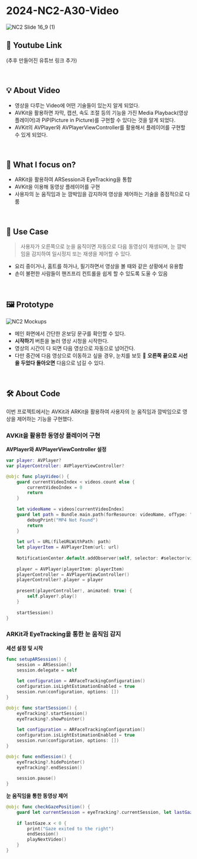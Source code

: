 # 2024-NC2-A30-Video
![NC2 Slide 16_9 (1)](https://github.com/DeveloperAcademy-POSTECH/2024-NC2-A30-Video/assets/71865277/0787f073-6a79-4014-9f36-a838d4e0a444)


## 🎥 Youtube Link
(추후 만들어진 유튜브 링크 추가)

 <br/>

## 💡 About Video

- 영상을 다루는 Video에 어떤 기술들이 있는지 알게 되었다.
- AVKit을 활용하면 자막, 캡션, 속도 조절 등의 기능을 가진 Media Playback(영상 플레이어)과 PiP(Picture in Picture)를 구현할 수 있다는 것을 알게 되었다.
- AVKit의 AVPlayer와 AVPlayerViewController를 활용해서 플레이어를 구현할 수 있게 되었다.

 <br/>

## 🎯 What I focus on?
- ARKit을 활용하여 ARSession과 EyeTracking을 통합
- AVKit을 이용해 동영상 플레이어를 구현
- 사용자의 눈 움직임과 눈 깜박임을 감지하여 영상을 제어하는 기술을 중점적으로 다룸

<br/>

## 💼 Use Case
> 사용자가 오른쪽으로 눈을 움직이면 자동으로 다음 동영상이 재생되며, 눈 깜박임을 감지하여 일시정지 또는 재생을 제어할 수 있다.
- 요리 중이거나, 홈트를 하거나, 필기하면서 영상을 볼 때와 같은 상황에서 유용함
- 손이 불편한 사람들이 핸즈프리 컨트롤을 쉽게 할 수 있도록 도울 수 있음


 <br/>

## 🖼️ Prototype
![NC2 Mockups](https://github.com/DeveloperAcademy-POSTECH/2024-NC2-A30-Video/assets/71865277/a6c117e4-c9ed-4b9f-acf1-c8b20432f512)
- 메인 화면에서 간단한 온보딩 문구를 확인할 수 있다.
- **시작하기** 버튼을 눌러 영상 시청을 시작한다.
- 영상의 시간이 다 되면 다음 영상으로 자동으로 넘어간다.
- 다만 중간에 다음 영상으로 이동하고 싶을 경우, 눈치를 보듯 👀 **오른쪽 끝으로 시선을 두었다 돌아오면** 다음으로 넘길 수 있다.

 <br/>

## 🛠️ About Code
이번 프로젝트에서는 AVKit과 ARKit을 활용하여 사용자의 눈 움직임과 깜박임으로 영상을 제어하는 기능을 구현했다.

### AVKit을 활용한 동영상 플레이어 구현

**AVPlayer와 AVPlayerViewController 설정**
   ```swift
   var player: AVPlayer?
   var playerController: AVPlayerViewController?
   
   @objc func playVideo() {
       guard currentVideoIndex < videos.count else {
           currentVideoIndex = 0
           return
       }
       
       let videoName = videos[currentVideoIndex]
       guard let path = Bundle.main.path(forResource: videoName, ofType: "mp4") else {
           debugPrint("MP4 Not Found")
           return
       }
       
       let url = URL(fileURLWithPath: path)
       let playerItem = AVPlayerItem(url: url)
       
       NotificationCenter.default.addObserver(self, selector: #selector(videoDidEnd), name: .AVPlayerItemDidPlayToEndTime, object: playerItem)
       
       player = AVPlayer(playerItem: playerItem)
       playerController = AVPlayerViewController()
       playerController?.player = player
       
       present(playerController!, animated: true) {
           self.player?.play()
       }
       
       startSession()
   }
```

### ARKit과 EyeTracking을 통한 눈 움직임 감지

**세션 설정 및 시작**
```swift
func setupARSession() {
    session = ARSession()
    session.delegate = self
    
    let configuration = ARFaceTrackingConfiguration()
    configuration.isLightEstimationEnabled = true
    session.run(configuration, options: [])
}

@objc func startSession() {
    eyeTracking?.startSession()
    eyeTracking?.showPointer()
    
    let configuration = ARFaceTrackingConfiguration()
    configuration.isLightEstimationEnabled = true
    session.run(configuration, options: [])
}

@objc func endSession() {
    eyeTracking?.hidePointer()
    eyeTracking?.endSession()
    
    session.pause()
}
```

**눈 움직임을 통한 동영상 제어**
```swift
@objc func checkGazePosition() {
    guard let currentSession = eyeTracking?.currentSession, let lastGaze = currentSession.scanPath.last else { return }
    
    if lastGaze.x < 0 {
        print("Gaze exited to the right")
        endSession()
        playNextVideo()
    }
}
```
